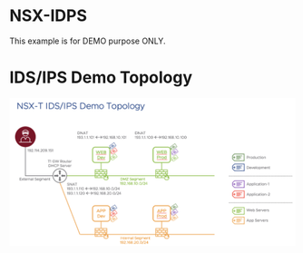 # NSX-IDPS

This example is for DEMO purpose ONLY.

# IDS/IPS Demo Topology
![IDS/IPS Demo Topology](IDPS-demo.png)
